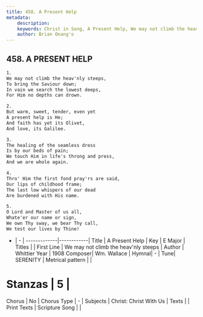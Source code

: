 ```yaml
---
title: 458. A Present Help
metadata:
    description: 
    keywords: Christ in Song, A Present Help, We may not climb the heav&#039;nly steeps, 
    author: Brian Onang'o
---
```



## 458. A PRESENT HELP

```txt
1.
We may not climb the heav'nly steeps,
To bring the Saviour down;
In vain we search the lowest deeps,
For Him no depths can drown.

2.
But warm, sweet, tender, even yet
A present help is He;
And faith has yet its Olivet,
And love, its Galilee.

3.
The healing of the seamless dress
Is by our beds of pain;
We touch Him in life's throng and press,
And we are whole again.

4.
Thro' Him the first fond pray'rs are said,
Our lips of childhood frame;
The last low whispers of our dead
Are burdened with His name.

5.
O Lord and Master of us all,
Whate'er our name or sign,
We own Thy sway, we bear Thy call,
We test our lives by Thine!
```

- |   -  |
-------------|------------|
Title | A Present Help |
Key | E Major |
Titles |  |
First Line | We may not climb the heav&#039;nly steeps |
Author | Whittier
Year | 1908
Composer| Wm. Wallace |
Hymnal|  - |
Tune| SERENITY |
Metrical pattern | |
# Stanzas | 5 |
Chorus | No |
Chorus Type | - |
Subjects | Christ: Christ With Us |
Texts |  |
Print Texts | 
Scripture Song |  |
  
